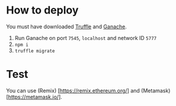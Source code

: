 # How to deploy

You must have downloaded [Truffle](https://truffleframework.com/) and [Ganache](https://truffleframework.com/ganache).

1. Run Ganache on port `7545`, `localhost` and network ID `5777`
2. `npm i`
3. `truffle migrate`

# Test

You can use (Remix) [https://remix.ethereum.org/] and (Metamask) [https://metamask.io/].
